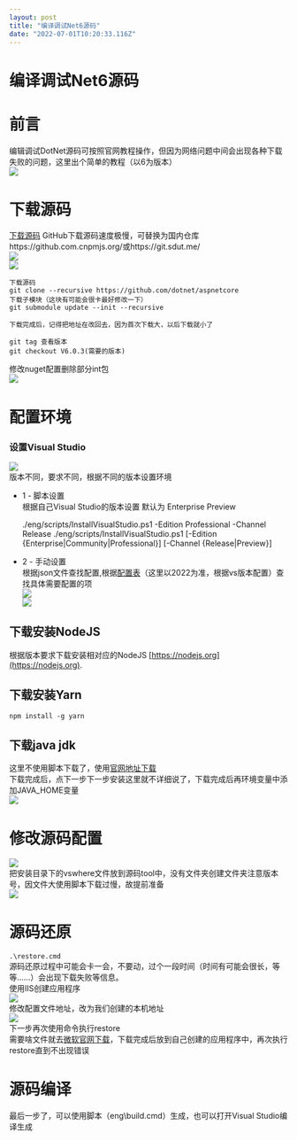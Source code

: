 ```yaml
---
layout: post
title: "编译调试Net6源码"
date: "2022-07-01T10:20:33.116Z"
---
```

编译调试Net6源码
==========

前言
==

编辑调试DotNet源码可按照官网教程操作，但因为网络问题中间会出现各种下载失败的问题，这里出个简单的教程（以6为版本）  
![](https://img2022.cnblogs.com/blog/1446132/202207/1446132-20220701091050121-1966073227.png)

下载源码
====

[下载源码](https://github.com/dotnet/aspnetcore) GitHub下载源码速度极慢，可替换为国内仓库https://github.com.cnpmjs.org/或https://git.sdut.me/  
![](https://img2022.cnblogs.com/blog/1446132/202207/1446132-20220701091404061-705804543.png)  
![](https://img2022.cnblogs.com/blog/1446132/202207/1446132-20220701093125736-1787781842.png)

    下载源码
    git clone --recursive https://github.com/dotnet/aspnetcore
    下载子模块（这块有可能会很卡最好修改一下）
    git submodule update --init --recursive
    
    下载完成后，记得把地址在改回去，因为首次下载大，以后下载就小了
    
    git tag 查看版本
    git checkout V6.0.3(需要的版本)
    

修改nuget配置删除部分int包  
![](https://img2022.cnblogs.com/blog/1446132/202207/1446132-20220701103321405-2034916656.png)

配置环境
====

### 设置Visual Studio

![](https://img2022.cnblogs.com/blog/1446132/202207/1446132-20220701094109293-1313638372.png)  
版本不同，要求不同，根据不同的版本设置环境

*   1 - 脚本设置  
    根据自己Visual Studio的版本设置 默认为 Enterprise Preview

      ./eng/scripts/InstallVisualStudio.ps1 -Edition Professional -Channel Release
      ./eng/scripts/InstallVisualStudio.ps1 [-Edition {Enterprise|Community|Professional}] [-Channel {Release|Preview}]
    

*   2 - 手动设置  
    根据json文件查找配置,根据[配置表](https://docs.microsoft.com/zh-cn/visualstudio/install/workload-component-id-vs-build-tools?view=vs-2022)（这里以2022为准，根据vs版本配置）查找具体需要配置的项  
    ![](https://img2022.cnblogs.com/blog/1446132/202207/1446132-20220701094649470-2138606450.png)  
    ![](https://img2022.cnblogs.com/blog/1446132/202207/1446132-20220701095022753-1308453789.png)

下载安装NodeJS
----------

根据版本要求下载安装相对应的NodeJS [https://nodejs.org](https://nodejs.org).

下载安装Yarn
--------

`npm install -g yarn`

下载java jdk
----------

这里不使用脚本下载了，使用[官网地址下载](https://www.oracle.com/technetwork/java/javase/downloads/index.html)  
下载完成后，点下一步下一步安装这里就不详细说了，下载完成后再环境变量中添加JAVA\_HOME变量  
![](https://img2022.cnblogs.com/blog/1446132/202207/1446132-20220701100037753-1969849667.png)

修改源码配置
======

![](https://img2022.cnblogs.com/blog/1446132/202207/1446132-20220701100739159-162509078.png)  
把安装目录下的vswhere文件放到源码tool中，没有文件夹创建文件夹注意版本号，因文件大使用脚本下载过慢，故提前准备  
![](https://img2022.cnblogs.com/blog/1446132/202207/1446132-20220701100844093-313030318.png)

源码还原
====

`.\restore.cmd`  
源码还原过程中可能会卡一会，不要动，过个一段时间（时间有可能会很长，等等……）会出现下载失败等信息。  
使用IIS创建应用程序  
![](https://img2022.cnblogs.com/blog/1446132/202207/1446132-20220701101355487-859900907.png)  
修改配置文件地址，改为我们创建的本机地址  
![](https://img2022.cnblogs.com/blog/1446132/202207/1446132-20220701101521287-477425315.png)  
下一步再次使用命令执行restore  
需要啥文件就去[微软官网下载](https://dotnet.microsoft.com/en-us/download)，下载完成后放到自己创建的应用程序中，再次执行restore直到不出现错误

源码编译
====

最后一步了，可以使用脚本（eng\\build.cmd）生成，也可以打开Visual Studio编译生成